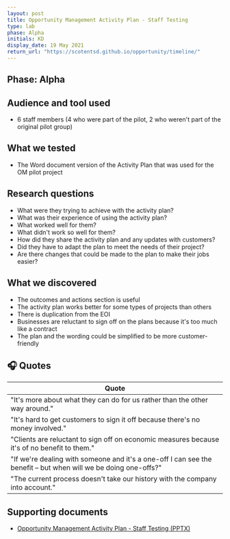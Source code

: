 ```yaml
---
layout: post
title: Opportunity Management Activity Plan - Staff Testing
type: lab
phase: Alpha
initials: KD
display_date: 19 May 2021
return_url: "https://scotentsd.github.io/opportunity/timeline/"
---
```

## Phase: Alpha

## Audience and tool used
- 6 staff members (4 who were part of the pilot, 2 who weren't part of the original pilot group)

## What we tested
- The Word document version of the Activity Plan that was used for the OM pilot project

## Research questions
- What were they trying to achieve with the activity plan?
- What was their experience of using the activity plan?
- What worked well for them?
- What didn't work so well for them?
- How did they share the activity plan and any updates with customers?
- Did they have to adapt the plan to meet the needs of their project?
- Are there changes that could be made to the plan to make their jobs easier?

## What we discovered
- The outcomes and actions section is useful
- The activity plan works better for some types of projects than others
- There is duplication from the EOI
- Businesses are reluctant to sign off on the plans because it's too much like a contract
- The plan and the wording could be simplified to be more customer-friendly

## 🎧 Quotes

| Quote
| ---
| "It's more about what they can do for us rather than the other way around."
| "It's hard to get customers to sign it off because there's no money involved."
| "Clients are reluctant to sign off on economic measures because it's of no benefit to them."
| "If we're dealing with someone and it's a one-off I can see the benefit – but when will we be doing one-offs?"
| "The current process doesn't take our history with the company into account."

## Supporting documents
- [Opportunity Management Activity Plan - Staff Testing (PPTX)](/opportunity/files/2021_05_19_OM_Activity_Plan_Staff.pptx)
